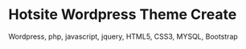 # Hotsite Wordpress Theme Create

Wordpress, php, javascript, jquery, HTML5, CSS3, MYSQL, Bootstrap


